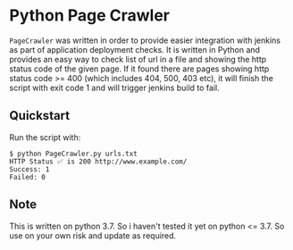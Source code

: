 # Python Page Crawler

`PageCrawler` was written in order to provide easier integration with jenkins as part of application deployment checks.
It is written in Python and provides an easy way to check list of url in a file and showing the http status code of the given page. If it found there are pages showing http status code >= 400 (which includes 404, 500, 403 etc), it will finish the script with exit code 1 and will trigger jenkins build to fail.

## Quickstart
Run the script with:

```shell
$ python PageCrawler.py urls.txt
HTTP Status ✅ is 200 http://www.example.com/
Success: 1
Failed: 0
```

## Note
This is written on python 3.7. So i haven't tested it yet on python <= 3.7. So use on your own risk and update as required.